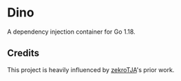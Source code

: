 # Dino

A dependency injection container for Go 1.18.

## Credits

This project is heavily influenced by [zekroTJA](https://github.com/zekroTJA/di)'s prior work.
